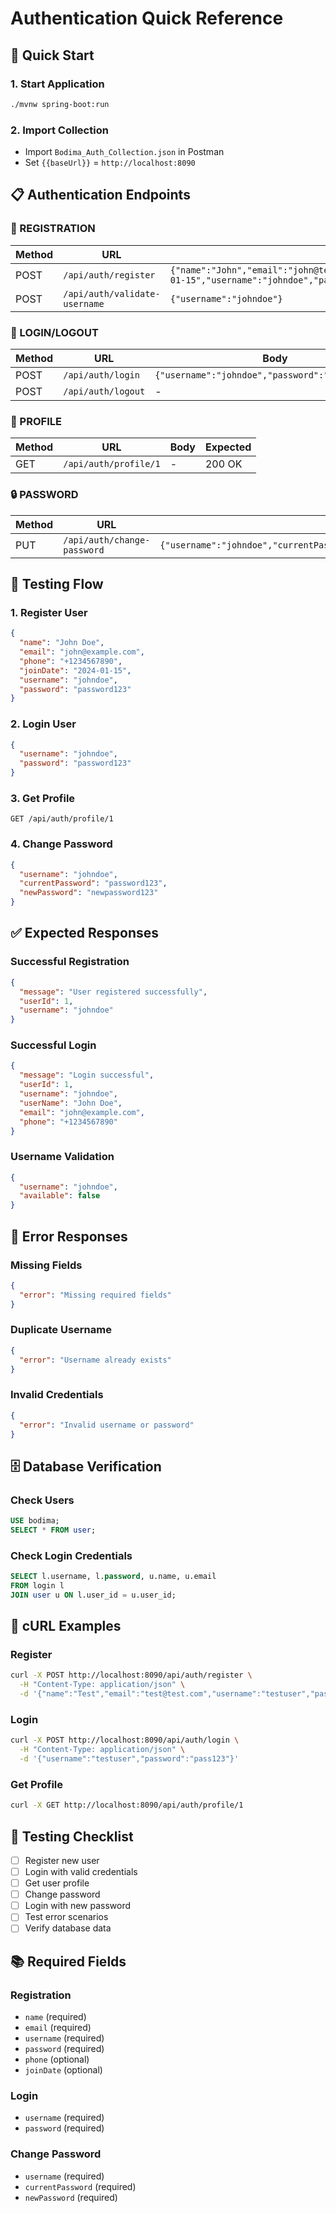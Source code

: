 # Authentication Quick Reference

## 🚀 **Quick Start**

### **1. Start Application**

```bash
./mvnw spring-boot:run
```

### **2. Import Collection**

- Import `Bodima_Auth_Collection.json` in Postman
- Set `{{baseUrl}}` = `http://localhost:8090`

## 📋 **Authentication Endpoints**

### **🔐 REGISTRATION**

| Method | URL                           | Body                                                                                                                                  | Expected |
| ------ | ----------------------------- | ------------------------------------------------------------------------------------------------------------------------------------- | -------- |
| POST   | `/api/auth/register`          | `{"name":"John","email":"john@test.com","phone":"+1234567890","joinDate":"2024-01-15","username":"johndoe","password":"password123"}` | 200 OK   |
| POST   | `/api/auth/validate-username` | `{"username":"johndoe"}`                                                                                                              | 200 OK   |

### **🔑 LOGIN/LOGOUT**

| Method | URL                | Body                                              | Expected |
| ------ | ------------------ | ------------------------------------------------- | -------- |
| POST   | `/api/auth/login`  | `{"username":"johndoe","password":"password123"}` | 200 OK   |
| POST   | `/api/auth/logout` | -                                                 | 200 OK   |

### **👤 PROFILE**

| Method | URL                   | Body | Expected |
| ------ | --------------------- | ---- | -------- |
| GET    | `/api/auth/profile/1` | -    | 200 OK   |

### **🔒 PASSWORD**

| Method | URL                         | Body                                                                         | Expected |
| ------ | --------------------------- | ---------------------------------------------------------------------------- | -------- |
| PUT    | `/api/auth/change-password` | `{"username":"johndoe","currentPassword":"oldpass","newPassword":"newpass"}` | 200 OK   |

## 🧪 **Testing Flow**

### **1. Register User**

```json
{
  "name": "John Doe",
  "email": "john@example.com",
  "phone": "+1234567890",
  "joinDate": "2024-01-15",
  "username": "johndoe",
  "password": "password123"
}
```

### **2. Login User**

```json
{
  "username": "johndoe",
  "password": "password123"
}
```

### **3. Get Profile**

```
GET /api/auth/profile/1
```

### **4. Change Password**

```json
{
  "username": "johndoe",
  "currentPassword": "password123",
  "newPassword": "newpassword123"
}
```

## ✅ **Expected Responses**

### **Successful Registration**

```json
{
  "message": "User registered successfully",
  "userId": 1,
  "username": "johndoe"
}
```

### **Successful Login**

```json
{
  "message": "Login successful",
  "userId": 1,
  "username": "johndoe",
  "userName": "John Doe",
  "email": "john@example.com",
  "phone": "+1234567890"
}
```

### **Username Validation**

```json
{
  "username": "johndoe",
  "available": false
}
```

## 🚨 **Error Responses**

### **Missing Fields**

```json
{
  "error": "Missing required fields"
}
```

### **Duplicate Username**

```json
{
  "error": "Username already exists"
}
```

### **Invalid Credentials**

```json
{
  "error": "Invalid username or password"
}
```

## 🗄️ **Database Verification**

### **Check Users**

```sql
USE bodima;
SELECT * FROM user;
```

### **Check Login Credentials**

```sql
SELECT l.username, l.password, u.name, u.email
FROM login l
JOIN user u ON l.user_id = u.user_id;
```

## 🔧 **cURL Examples**

### **Register**

```bash
curl -X POST http://localhost:8090/api/auth/register \
  -H "Content-Type: application/json" \
  -d '{"name":"Test","email":"test@test.com","username":"testuser","password":"pass123"}'
```

### **Login**

```bash
curl -X POST http://localhost:8090/api/auth/login \
  -H "Content-Type: application/json" \
  -d '{"username":"testuser","password":"pass123"}'
```

### **Get Profile**

```bash
curl -X GET http://localhost:8090/api/auth/profile/1
```

## 🎯 **Testing Checklist**

- [ ] Register new user
- [ ] Login with valid credentials
- [ ] Get user profile
- [ ] Change password
- [ ] Login with new password
- [ ] Test error scenarios
- [ ] Verify database data

## 📚 **Required Fields**

### **Registration**

- `name` (required)
- `email` (required)
- `username` (required)
- `password` (required)
- `phone` (optional)
- `joinDate` (optional)

### **Login**

- `username` (required)
- `password` (required)

### **Change Password**

- `username` (required)
- `currentPassword` (required)
- `newPassword` (required)








